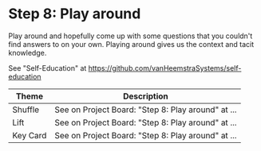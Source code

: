 # Step 8: Play around

Play around and hopefully come up with some questions that you couldn't find answers to on your own. Playing around gives us the context and tacit knowledge.

See "Self-Education" at https://github.com/vanHeemstraSystems/self-education

| Theme | Description |
| -- | -- |
| Shuffle | See on Project Board: "Step 8: Play around" at ... |
| Lift | See on Project Board: "Step 8: Play around" at ... |
| Key Card | See on Project Board: "Step 8: Play around" at ... |
